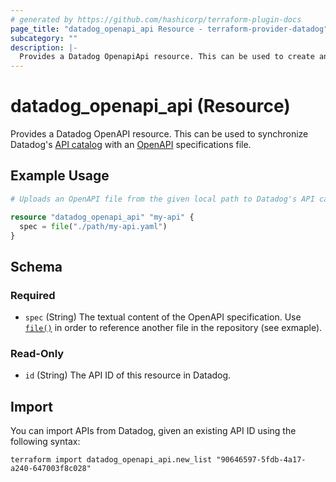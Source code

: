```yaml
---
# generated by https://github.com/hashicorp/terraform-plugin-docs
page_title: "datadog_openapi_api Resource - terraform-provider-datadog"
subcategory: ""
description: |-
  Provides a Datadog OpenapiApi resource. This can be used to create and manage Datadog openapi_api.
---
```


# datadog_openapi_api (Resource)

Provides a Datadog OpenAPI resource. This can be used to synchronize Datadog's [API catalog](https://docs.datadoghq.com/api_catalog/) with an [OpenAPI](https://www.openapis.org/) specifications file.

## Example Usage

```terraform
# Uploads an OpenAPI file from the given local path to Datadog's API catalog.

resource "datadog_openapi_api" "my-api" {
  spec = file("./path/my-api.yaml")
}
```

<!-- schema generated by tfplugindocs -->
## Schema

### Required

- `spec` (String) The textual content of the OpenAPI specification. Use [`file()`](https://developer.hashicorp.com/terraform/language/functions/file) in order to reference another file in the repository (see exmaple).

### Read-Only

- `id` (String) The API ID of this resource in Datadog.

## Import

You can import APIs from Datadog, given an existing API ID using the following syntax:

```shell
terraform import datadog_openapi_api.new_list "90646597-5fdb-4a17-a240-647003f8c028"
```
